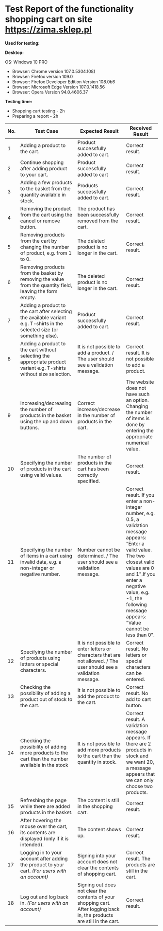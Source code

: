 # Test Report of the functionality shopping cart on site https://zima.sklep.pl #


**Used for testing:**

**Desktop:**

OS: Windows 10 PRO
 - Browser: Chrome version 107.0.5304.108) 
 - Browser: Firefox version 109.0
 - Browser: Firefox Developer Edition Version 108.0b6
 - Browser: Microsoft Edge Version 107.0.1418.56
 - Browser: Opera Version 94.0.4606.37 

**Testing time:**
 - Shopping cart testing - 2h
 - Preparing a report - 2h


| No. |	Test Case |	Expected Result | Received Result |
|----|---------|-----------------|-------|
|1 |Adding a product to the cart.|Product successfully added to cart.| Correct result.|
|2 |Continue shopping after adding product to your cart. |Product successfully added to cart| Correct result.|
|3 |Adding a few products to the basket from the quantity available in stock.	|Products successfully added to cart.	| Correct result.|
|4 |Removing the product from the cart using the cancel or remove button.	|The product has been successfully removed from the cart.	| Correct result.|
|5 |Removing products from the cart by changing the number of product, e.g. from 1 to 0.	| The deleted product is no longer in the cart. | Correct result.|
|6 |Removing products from the basket by removing the value from the quantity field, leaving the form empty.	|The deleted product is no longer in the cart.	| Correct result.|
|7 |Adding a product to the cart after selecting the available variant e.g. T-shirts in the selected size	(or something else).| Product successfully added to cart. | Correct result.|
|8 |Adding a product to the cart without selecting the appropriate product variant e.g. T-shirts without size selection.	|	It is not possible to add a product. / The user should see a validation message.| Correct result. It is not possible to add a product. |
|9 |Increasing/decreasing the number of products in the basket using the up and down buttons.	 |	Correct increase/decrease in the number of products in the cart.| The website does not have such an option. Changing the number of items is done by entering the appropriate numerical value. |
|10 |Specifying the number of products in the cart using valid values.	 |The number of products in the cart has been correctly specified.	| Correct result.|
|11	|Specifying the number of items in a cart using invalid data, e.g. a non-integer or negative number. | Number cannot be determined. / The user should see a validation message. |Correct result. If you enter a non-integer number, e.g. 0.5, a validation message appears: "Enter a valid value. The two closest valid values are 0 and 1".If you enter a negative value, e.g. -1, the following message appears: "Value cannot be less than 0".|
|12	| Specifying the number of products using letters or special characters. 	|It is not possible to enter letters or characters that are not allowed. / The user should see a validation message. | Correct result. No letters or special characters can be entered. | 
|13 | Checking the possibility of adding a product out of stock to the cart.	 | It is not possible to add the product to the cart.	| Correct result. No add to cart button. |
|14	| Checking the possibility of adding more products to the cart than the number available in the stock |	It is not possible to add more products to the cart than the quantity in stock. | Correct result. A validation message appears. If there are 2 products in stock and we want 20, a message appears that we can only choose two products. | Correct result.|
|15| Refreshing the page while there are added products in the basket.	| The content is still in the shopping cart. | Correct result.|
|16 | After hovering the mouse over the cart, its contents are displayed (only if it is intended).	|The content shows up. | Correct result.|
|17	| Logging in to your account after adding the product to your cart. _(For users with an account)_ | Signing into your account does not clear the contents of shopping cart.	| Correct result. The products are still in the cart. |
|18	|Log out and log back in.  _(For users with an account)_	|Signing out does not clear the contents of your shopping cart. After logging back in, the products are still in the cart.  | Correct result. |

